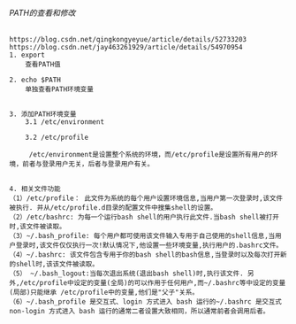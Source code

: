 ###### PATH的查看和修改
    https://blog.csdn.net/qingkongyeyue/article/details/52733203
    https://blog.csdn.net/jay463261929/article/details/54970954
    1. export
        查看PATH值
        
    2. echo $PATH
        单独查看PATH环境变量
    
    
    3. 添加PATH环境变量
        3.1 /etc/environment
        
        3.2 /etc/profile
        
         /etc/environment是设置整个系统的环境，而/etc/profile是设置所有用户的环境，前者与登录用户无关，后者与登录用户有关。
         
         
    4. 相关文件功能
    （1）/etc/profile： 此文件为系统的每个用户设置环境信息,当用户第一次登录时,该文件被执行. 并从/etc/profile.d目录的配置文件中搜集shell的设置。
    （2）/etc/bashrc: 为每一个运行bash shell的用户执行此文件.当bash shell被打开时,该文件被读取。
    （3）~/.bash_profile: 每个用户都可使用该文件输入专用于自己使用的shell信息,当用户登录时,该文件仅仅执行一次!默认情况下,他设置一些环境变量,执行用户的.bashrc文件。
    （4）~/.bashrc: 该文件包含专用于你的bash shell的bash信息,当登录时以及每次打开新的shell时,该该文件被读取。
    （5） ~/.bash_logout:当每次退出系统(退出bash shell)时,执行该文件. 另外,/etc/profile中设定的变量(全局)的可以作用于任何用户,而~/.bashrc等中设定的变量(局部)只能继承 /etc/profile中的变量,他们是"父子"关系。
    （6）~/.bash_profile 是交互式、login 方式进入 bash 运行的~/.bashrc 是交互式 non-login 方式进入 bash 运行的通常二者设置大致相同，所以通常前者会调用后者。
        